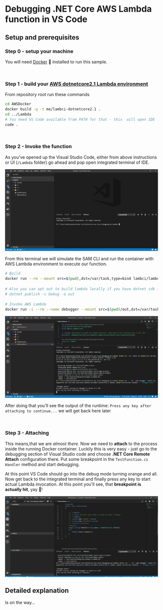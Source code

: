 # Debugging .NET Core AWS Lambda function in VS Code

## Setup and prerequisites

### Step 0 - setup your machine
You will need [Docker](https://www.docker.com/) 🐋 installed to run this sample.

<br/>

### Step 1 - build your [AWS dotnetcore2.1 Lambda environment](https://github.com/lambci/docker-lambda/blob/master/dotnetcore2.1/run/Dockerfile)

From repository root run these commands

```sh
cd AWSDocker
docker build -q -t me/lambci-dotnetcore2.1 .
cd ../Lambda
# You need VS Code available from PATH for that - this  will open IDE
code .
```
<br/>

### Step 2 - Invoke the function

As you've opened up the Visual Studio Code, either from above instructions or UI (`/Lambda` folder) go ahead and pop open integrated terminal of IDE.

![Integrated Terminal](/docs/screenshots/integrated-terminal.png?raw=true "Integrated Terminal")

From this terminal we will simulate the SAM CLI and run the container with AWS Lambda environment to execute our function.
```sh
# Build 
docker run --rm --mount src=$(pwd),dst=/var/task,type=bind lambci/lambda:build-dotnetcore2.1 dotnet publish -c Debug -o out

# Also you can opt out to build lambda locally if you have dotnet sdk installed on you machine
# dotnet publish -c Debug -o out

# Invoke AWS Lambda
docker run -i --rm --name debugger --mount src=$(pwd)/out,dst=/var/task,type=bind,readonly me/lambci-dotnetcore2.1 Lambda::Lambda.TestFunction::Handler -d "'Debugger Works!'"
```

![Function invocation](/docs/screenshots/function-invocation.png?raw=true "Function invocation")

After doing that you'll see the output of the runtime: 
`Press any key after attaching to continue...` we will get  back here later

<br/>

### Step 3 - Attaching

This means,that we are _almost there_. Now we need to __attach__ to the process inside the running Docker container. Luckily this is very easy - just go to the debugging section of  Visual Studio code and choose __.NET Core Remote Attach__  configuration there. Put some breakpoint in the `TestFunction.cs` `Handler` method and start debugging.

At this point VS Code should go into the debug mode turning orange and all. Now get back to the integrated terminal and finally press any key to start actual Lambda invocation. At this point you'll see, that __breakpoint is actually hit__, yay 🎉!

![Debugger works!](/docs/screenshots/debugger-works.gif?raw=true "Debugger works!")

##  Detailed explanation

Is on the way...